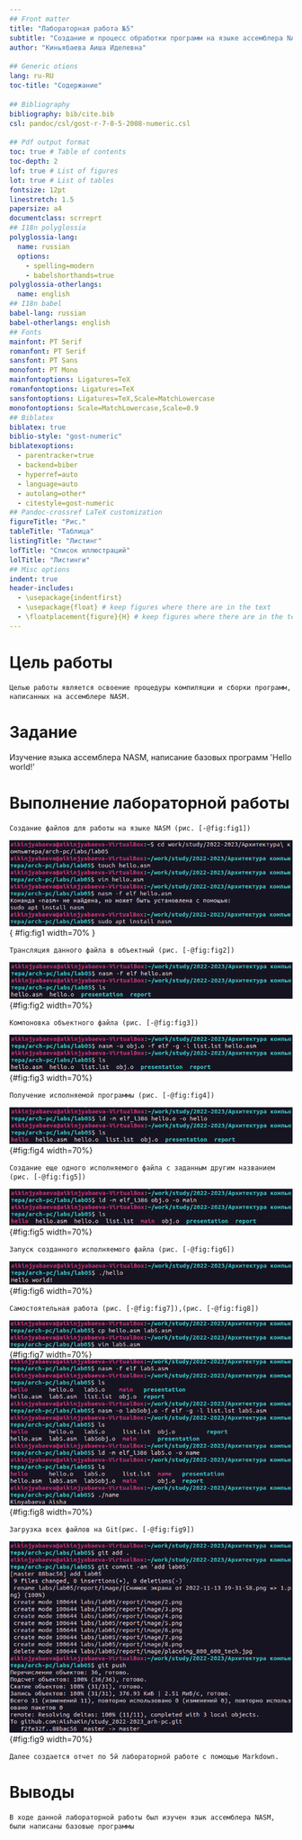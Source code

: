 ```yaml
---
## Front matter
title: "Лабораторная работа №5"
subtitle: "Создание и процесс обработки программ на языке ассемблера NASM"
author: "Киньябаева Аиша Иделевна"

## Generic otions
lang: ru-RU
toc-title: "Содержание"

## Bibliography
bibliography: bib/cite.bib
csl: pandoc/csl/gost-r-7-0-5-2008-numeric.csl

## Pdf output format
toc: true # Table of contents
toc-depth: 2
lof: true # List of figures
lot: true # List of tables
fontsize: 12pt
linestretch: 1.5
papersize: a4
documentclass: scrreprt
## I18n polyglossia
polyglossia-lang:
  name: russian
  options:
	- spelling=modern
	- babelshorthands=true
polyglossia-otherlangs:
  name: english
## I18n babel
babel-lang: russian
babel-otherlangs: english
## Fonts
mainfont: PT Serif
romanfont: PT Serif
sansfont: PT Sans
monofont: PT Mono
mainfontoptions: Ligatures=TeX
romanfontoptions: Ligatures=TeX
sansfontoptions: Ligatures=TeX,Scale=MatchLowercase
monofontoptions: Scale=MatchLowercase,Scale=0.9
## Biblatex
biblatex: true
biblio-style: "gost-numeric"
biblatexoptions:
  - parentracker=true
  - backend=biber
  - hyperref=auto
  - language=auto
  - autolang=other*
  - citestyle=gost-numeric
## Pandoc-crossref LaTeX customization
figureTitle: "Рис."
tableTitle: "Таблица"
listingTitle: "Листинг"
lofTitle: "Список иллюстраций"
lolTitle: "Листинги"
## Misc options
indent: true
header-includes:
  - \usepackage{indentfirst}
  - \usepackage{float} # keep figures where there are in the text
  - \floatplacement{figure}{H} # keep figures where there are in the text
---
```


# Цель работы

	Целью работы является освоение процедуры компиляции и сборки программ, написанных на ассемблере NASM.

# Задание

Изучение языка ассемблера NASM, написание базовых программ 'Hello world!'

# Выполнение лабораторной работы

	Создание файлов для работы на языке NASM (рис. [-@fig:fig1])

![hello.asm](image/1.png){ #fig:fig1 width=70% }

	Трансляция данного файла в объектный (рис. [-@fig:fig2])

![hello.o](image/2.png){#fig:fig2 width=70%}

	Компоновка объектного файла (рис. [-@fig:fig3])

![obj.o](image/3.png){#fig:fig3 width=70%}

	Получение исполняемой программы (рис. [-@fig:fig4])

![hello](image/4.png){#fig:fig4 width=70%}

	Создание еще одного исполняемого файла с заданным другим названием (рис. [-@fig:fig5])

![main](image/5.png){#fig:fig5 width=70%}

	Запуск созданного исполняемого файла (рис. [-@fig:fig6])

![Hello world!](image/6.png){#fig:fig6 width=70%}

	Самостоятельная работа (рис. [-@fig:fig7]),(рис. [-@fig:fig8])

![lab5.asm](image/7.png){#fig:fig7 width=70%}
![lab5.asm](image/8.png){#fig:fig8 width=70%}

	Загрузка всех файлов на Git(рис. [-@fig:fig9])
![git](image/9.png){#fig:fig9 width=70%}

	Далее создается отчет по 5й лабораторной работе с помощью Markdown.

# Выводы

	В ходе данной лабораторной работы был изучен язык ассемблера NASM, были написаны базовые программы
